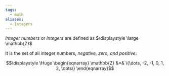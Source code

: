 ```yaml
---
tags:
  - math
aliases:
  - Integers
---
```

*Integer numbers* or *Integers* are defined as $\displaystyle \large \mathbb{Z}$

It is the set of all integer numbers, *negative, zero, and positive*:

$$\displaystyle \Huge \begin{eqnarray} 
\mathbb{Z} &=& \{\dots, -2, -1, 0, 1, 2, \dots\}
\end{eqnarray}$$

